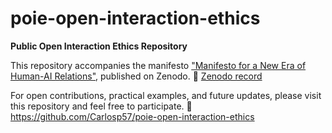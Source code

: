 # poie-open-interaction-ethics
**Public Open Interaction Ethics Repository**

This repository accompanies the manifesto ["Manifesto for a New Era of Human-AI Relations"](https://zenodo.org/records/15625955), published on Zenodo.
🔗 [Zenodo record](https://zenodo.org/records/15625955)

For open contributions, practical examples, and future updates, please visit this repository and feel free to participate.
🔗 https://github.com/Carlosp57/poie-open-interaction-ethics 
